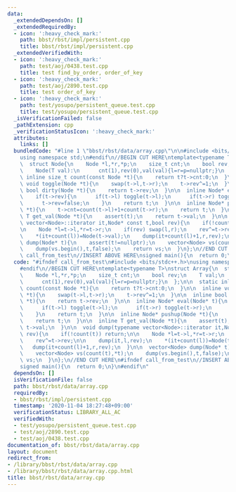 ```yaml
---
data:
  _extendedDependsOn: []
  _extendedRequiredBy:
  - icon: ':heavy_check_mark:'
    path: bbst/rbst/impl/persistent.cpp
    title: bbst/rbst/impl/persistent.cpp
  _extendedVerifiedWith:
  - icon: ':heavy_check_mark:'
    path: test/aoj/0438.test.cpp
    title: test find_by_order, order_of_key
  - icon: ':heavy_check_mark:'
    path: test/aoj/2890.test.cpp
    title: test order_of_key
  - icon: ':heavy_check_mark:'
    path: test/yosupo/persistent_queue.test.cpp
    title: test/yosupo/persistent_queue.test.cpp
  _isVerificationFailed: false
  _pathExtension: cpp
  _verificationStatusIcon: ':heavy_check_mark:'
  attributes:
    links: []
  bundledCode: "#line 1 \"bbst/rbst/data/array.cpp\"\n\n#include <bits/stdc++.h>\n\
    using namespace std;\n#endif\n//BEGIN CUT HERE\ntemplate<typename T>\nstruct Array{\n\
    \  struct Node{\n    Node *l,*r,*p;\n    size_t cnt;\n    bool rev;\n    T val;\n\
    \    Node(T val):\n      cnt(1),rev(0),val(val){l=r=p=nullptr;}\n  };\n\n  static\
    \ inline size_t count(const Node *t){\n    return t?t->cnt:0;\n  }\n\n  inline\
    \ void toggle(Node *t){\n    swap(t->l,t->r);\n    t->rev^=1;\n  }\n\n  inline\
    \ bool dirty(Node *t){\n    return t->rev;\n  }\n\n  inline Node* eval(Node* t){\n\
    \    if(t->rev){\n      if(t->l) toggle(t->l);\n      if(t->r) toggle(t->r);\n\
    \      t->rev=false;\n    }\n    return t;\n  }\n\n  inline Node* pushup(Node\
    \ *t){\n    t->cnt=count(t->l)+1+count(t->r);\n    return t;\n  }\n\n  inline\
    \ T get_val(Node *t){\n    assert(t);\n    return t->val;\n  }\n\n  void dump(typename\
    \ vector<Node>::iterator it,Node* const t,bool rev){\n    if(!count(t)) return;\n\
    \n    Node *l=t->l,*r=t->r;\n    if(rev) swap(l,r);\n    rev^=t->rev;\n\n    dump(it,l,rev);\n\
    \    *(it+count(l))=Node(t->val);\n    dump(it+count(l)+1,r,rev);\n  }\n\n  vector<Node>\
    \ dump(Node* t){\n    assert(t!=nullptr);\n    vector<Node> vs(count(t),*t);\n\
    \    dump(vs.begin(),t,false);\n    return vs;\n  }\n};\n//END CUT HERE\n#ifndef\
    \ call_from_test\n//INSERT ABOVE HERE\nsigned main(){\n  return 0;\n}\n#endif\n"
  code: "#ifndef call_from_test\n#include <bits/stdc++.h>\nusing namespace std;\n\
    #endif\n//BEGIN CUT HERE\ntemplate<typename T>\nstruct Array{\n  struct Node{\n\
    \    Node *l,*r,*p;\n    size_t cnt;\n    bool rev;\n    T val;\n    Node(T val):\n\
    \      cnt(1),rev(0),val(val){l=r=p=nullptr;}\n  };\n\n  static inline size_t\
    \ count(const Node *t){\n    return t?t->cnt:0;\n  }\n\n  inline void toggle(Node\
    \ *t){\n    swap(t->l,t->r);\n    t->rev^=1;\n  }\n\n  inline bool dirty(Node\
    \ *t){\n    return t->rev;\n  }\n\n  inline Node* eval(Node* t){\n    if(t->rev){\n\
    \      if(t->l) toggle(t->l);\n      if(t->r) toggle(t->r);\n      t->rev=false;\n\
    \    }\n    return t;\n  }\n\n  inline Node* pushup(Node *t){\n    t->cnt=count(t->l)+1+count(t->r);\n\
    \    return t;\n  }\n\n  inline T get_val(Node *t){\n    assert(t);\n    return\
    \ t->val;\n  }\n\n  void dump(typename vector<Node>::iterator it,Node* const t,bool\
    \ rev){\n    if(!count(t)) return;\n\n    Node *l=t->l,*r=t->r;\n    if(rev) swap(l,r);\n\
    \    rev^=t->rev;\n\n    dump(it,l,rev);\n    *(it+count(l))=Node(t->val);\n \
    \   dump(it+count(l)+1,r,rev);\n  }\n\n  vector<Node> dump(Node* t){\n    assert(t!=nullptr);\n\
    \    vector<Node> vs(count(t),*t);\n    dump(vs.begin(),t,false);\n    return\
    \ vs;\n  }\n};\n//END CUT HERE\n#ifndef call_from_test\n//INSERT ABOVE HERE\n\
    signed main(){\n  return 0;\n}\n#endif\n"
  dependsOn: []
  isVerificationFile: false
  path: bbst/rbst/data/array.cpp
  requiredBy:
  - bbst/rbst/impl/persistent.cpp
  timestamp: '2020-11-04 18:27:48+09:00'
  verificationStatus: LIBRARY_ALL_AC
  verifiedWith:
  - test/yosupo/persistent_queue.test.cpp
  - test/aoj/2890.test.cpp
  - test/aoj/0438.test.cpp
documentation_of: bbst/rbst/data/array.cpp
layout: document
redirect_from:
- /library/bbst/rbst/data/array.cpp
- /library/bbst/rbst/data/array.cpp.html
title: bbst/rbst/data/array.cpp
---
```


